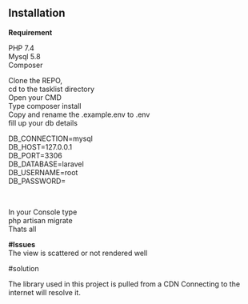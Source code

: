 

## Installation

<b>Requirement</b>
<p>
PHP 7.4
<br>
Mysql 5.8
<br>
Composer
</p>

Clone the REPO,
<br>
cd to the tasklist directory
<br>
Open your CMD
<br>
Type composer install
<br>
Copy and rename the .example.env to .env
<br>
 fill up your db details 
<br>
<p>
DB_CONNECTION=mysql
    <br>
DB_HOST=127.0.0.1
    <br>
DB_PORT=3306
    <br>
DB_DATABASE=laravel
    <br>
DB_USERNAME=root
    <br>
DB_PASSWORD=
    </p>
    <br>
   
In your Console type
    <br>
php artisan migrate
<br>
Thats all

<b> #Issues</b>
<br>
The view is scattered or not rendered well

#solution 

The library used in this project is pulled from a CDN
Connecting to the internet will resolve it.
